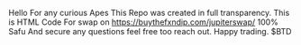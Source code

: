 Hello For any curious Apes This Repo was created in full transparency.
This is HTML Code For swap on https://buythefxndip.com/jupiterswap/
100% Safu And secure any questions feel free too reach out.
Happy trading.
$BTD 
